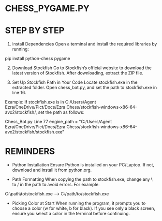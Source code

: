 # CHESS_PYGAME.PY

# STEP BY STEP

1. Install Dependencies
Open a terminal and install the required libraries by running:

pip install python-chess pygame

2. Download Stockfish
Go to Stockfish’s official website to download the latest version of Stockfish.
After downloading, extract the ZIP file.

3. Set Up Stockfish Path in Your Code
Locate stockfish.exe in the extracted folder.
Open chess_bot.py, and set the path to stockfish.exe in line 16.

Example: If stockfish.exe is in C:/Users/Agent Ezra/OneDrive/Pict/Docs/Ezra Chess/stockfish-windows-x86-64-avx2/stockfish/, set the path as follows:

Chess_Bot.py Line 77
engine_path = "C:/Users/Agent Ezra/OneDrive/Pict/Docs/Ezra Chess/stockfish-windows-x86-64-avx2/stockfish/stockfish.exe"


# REMINDERS

* Python Installation
Ensure Python is installed on your PC/Laptop. If not, download and install it from python.org.

* Path Formatting
When copying the path to stockfish.exe, change any \ to / in the path to avoid errors. For example:

C:\path\to\stockfish.exe    -->    C:/path/to/stockfish.exe

* Picking Color at Start
When running the program, it prompts you to choose a color (w for white, b for black). If you see only a black screen, ensure you select a color in the terminal before continuing.

